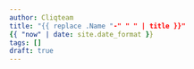 ```yaml
---
author: Cliqteam
title: "{{ replace .Name "-" " " | title }}"
{{ "now" | date: site.date_format }}
tags: []
draft: true
---
```

